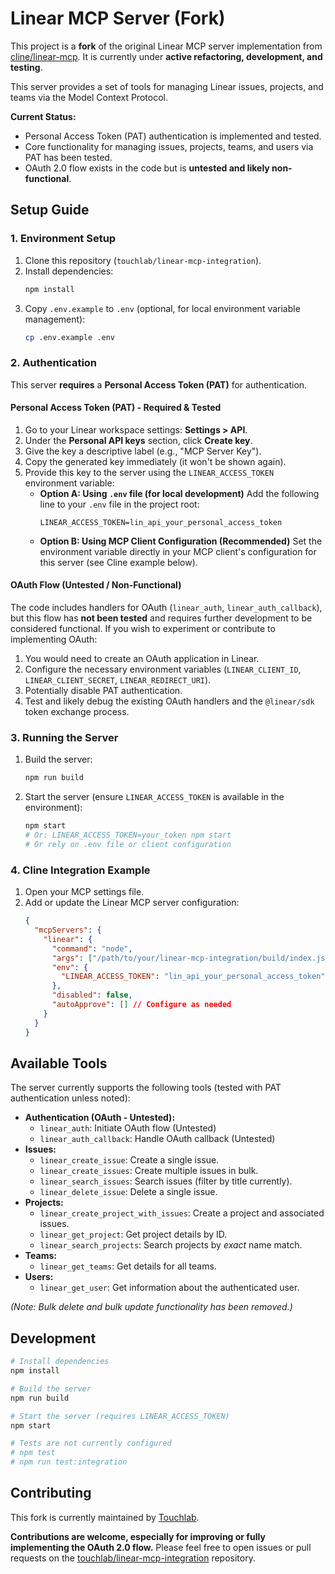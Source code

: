 # Linear MCP Server (Fork)

This project is a **fork** of the original Linear MCP server implementation from [cline/linear-mcp](https://github.com/cline/linear-mcp). It is currently under **active refactoring, development, and testing**.

This server provides a set of tools for managing Linear issues, projects, and teams via the Model Context Protocol.

**Current Status:**
*   Personal Access Token (PAT) authentication is implemented and tested.
*   Core functionality for managing issues, projects, teams, and users via PAT has been tested.
*   OAuth 2.0 flow exists in the code but is **untested and likely non-functional**.

## Setup Guide

### 1. Environment Setup

1.  Clone this repository (`touchlab/linear-mcp-integration`).
2.  Install dependencies:
    ```bash
    npm install
    ```
3.  Copy `.env.example` to `.env` (optional, for local environment variable management):
    ```bash
    cp .env.example .env
    ```

### 2. Authentication

This server **requires** a **Personal Access Token (PAT)** for authentication.

#### Personal Access Token (PAT) - Required & Tested

1.  Go to your Linear workspace settings: **Settings > API**.
2.  Under the **Personal API keys** section, click **Create key**.
3.  Give the key a descriptive label (e.g., "MCP Server Key").
4.  Copy the generated key immediately (it won't be shown again).
5.  Provide this key to the server using the `LINEAR_ACCESS_TOKEN` environment variable:
    *   **Option A: Using `.env` file (for local development)**
        Add the following line to your `.env` file in the project root:
        ```
        LINEAR_ACCESS_TOKEN=lin_api_your_personal_access_token
        ```
    *   **Option B: Using MCP Client Configuration (Recommended)**
        Set the environment variable directly in your MCP client's configuration for this server (see Cline example below).

#### OAuth Flow (Untested / Non-Functional)

The code includes handlers for OAuth (`linear_auth`, `linear_auth_callback`), but this flow has **not been tested** and requires further development to be considered functional. If you wish to experiment or contribute to implementing OAuth:

1.  You would need to create an OAuth application in Linear.
2.  Configure the necessary environment variables (`LINEAR_CLIENT_ID`, `LINEAR_CLIENT_SECRET`, `LINEAR_REDIRECT_URI`).
3.  Potentially disable PAT authentication.
4.  Test and likely debug the existing OAuth handlers and the `@linear/sdk` token exchange process.

### 3. Running the Server

1.  Build the server:
    ```bash
    npm run build
    ```
2.  Start the server (ensure `LINEAR_ACCESS_TOKEN` is available in the environment):
    ```bash
    npm start 
    # Or: LINEAR_ACCESS_TOKEN=your_token npm start
    # Or rely on .env file or client configuration
    ```

### 4. Cline Integration Example

1.  Open your MCP settings file.
2.  Add or update the Linear MCP server configuration:
    ```json
    {
      "mcpServers": {
        "linear": {
          "command": "node",
          "args": ["/path/to/your/linear-mcp-integration/build/index.js"], // Update path!
          "env": {
            "LINEAR_ACCESS_TOKEN": "lin_api_your_personal_access_token"
          },
          "disabled": false,
          "autoApprove": [] // Configure as needed
        }
      }
    }
    ```

## Available Tools

The server currently supports the following tools (tested with PAT authentication unless noted):

*   **Authentication (OAuth - Untested):**
    *   `linear_auth`: Initiate OAuth flow (Untested)
    *   `linear_auth_callback`: Handle OAuth callback (Untested)
*   **Issues:**
    *   `linear_create_issue`: Create a single issue.
    *   `linear_create_issues`: Create multiple issues in bulk.
    *   `linear_search_issues`: Search issues (filter by title currently).
    *   `linear_delete_issue`: Delete a single issue.
*   **Projects:**
    *   `linear_create_project_with_issues`: Create a project and associated issues.
    *   `linear_get_project`: Get project details by ID.
    *   `linear_search_projects`: Search projects by *exact* name match.
*   **Teams:**
    *   `linear_get_teams`: Get details for all teams.
*   **Users:**
    *   `linear_get_user`: Get information about the authenticated user.

*(Note: Bulk delete and bulk update functionality has been removed.)*

## Development

```bash
# Install dependencies
npm install

# Build the server
npm run build

# Start the server (requires LINEAR_ACCESS_TOKEN)
npm start

# Tests are not currently configured
# npm test 
# npm run test:integration 
```

## Contributing

This fork is currently maintained by [Touchlab](https://github.com/touchlab).

**Contributions are welcome, especially for improving or fully implementing the OAuth 2.0 flow.** Please feel free to open issues or pull requests on the [touchlab/linear-mcp-integration](https://github.com/touchlab/linear-mcp-integration) repository.
